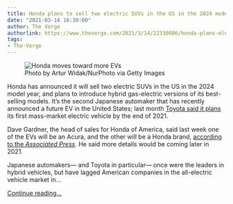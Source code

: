 ```yaml
---
title: Honda plans to sell two electric SUVs in the US in the 2024 model year
date: "2021-03-14 16:30:00"
author: The Verge
authorlink: https://www.theverge.com/2021/3/14/22330086/honda-plans-electric-suv-2024-hybrid-toyota-emissions
tags:
- The-Verge
---
```

<figure>
      <img alt="Honda moves toward more EVs" src="https://cdn.vox-cdn.com/thumbor/m22w-ZCsZ3P6Uwg1pn6L7U0pElM=/0x0:6000x4000/1310x873/cdn.vox-cdn.com/uploads/chorus_image/image/68963738/1230549990.0.jpg" />
        <figcaption>Photo by Artur Widak/NurPhoto via Getty Images</figcaption>
    </figure>

  <p id="1615731822.158600">Honda has announced it will sell two electric SUVs in the US in the 2024 model year, and plans to introduce hybrid gas-electric versions of its best-selling models. It’s the second Japanese automaker that has recently announced a future EV in the United States;  last month <a href="https://www.theverge.com/2021/2/10/22187113/toyota-electric-vehicles-us-suv-debut-hybrids">Toyota said it plans</a> its first mass-market electric vehicle by the end of 2021. </p>
<p id="wBMQsj">Dave Gardner, the head of sales for Honda of America, said last week one of the EVs will be an Acura, and the other will be a Honda brand, <a href="https://apnews.com/article/technology-cd6e144889db43e45566186f92f60481">according to the <em>Associated Press</em></a>. He said more details would be coming later in 2021. </p>
<p id="hkZ2fS">Japanese automakers— and Toyota in particular— once were the leaders in hybrid vehicles, but have lagged American companies in the all-electric vehicle market in...</p>
  <p>
    <a href="https://www.theverge.com/2021/3/14/22330086/honda-plans-electric-suv-2024-hybrid-toyota-emissions">Continue reading&hellip;</a>
  </p>